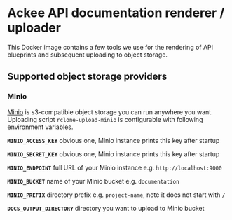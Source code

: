 # Ackee API documentation renderer / uploader

This Docker image contains a few tools we use for the rendering of API blueprints 
and subsequent uploading to object storage. 

## Supported object storage providers

### Minio

[Minio](https://github.com/minio/minio) is s3-compatible object storage you can 
run anywhere you want. Uploading script `rclone-upload-minio` is configurable 
with following environment variables.

**`MINIO_ACCESS_KEY`** obvious one, Minio instance prints this key after startup

**`MINIO_SECRET_KEY`** obvious one, Minio instance prints this key after startup 

**`MINIO_ENDPOINT`** full URL of your Minio instance e.g. `http://localhost:9000`

**`MINIO_BUCKET`** name of your Minio bucket e.g. `documentation`

**`MINIO_PREFIX`** directory prefix e.g. `project-name`, note it does not start with `/`

**`DOCS_OUTPUT_DIRECTORY`** directory you want to upload to Minio bucket



